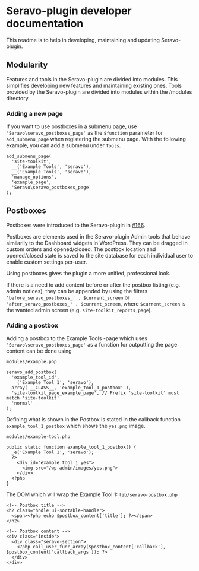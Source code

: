 # Seravo-plugin developer documentation

This readme is to help in developing, maintaining and updating Seravo-plugin.

## Modularity

Features and tools in the Seravo-plugin are divided into modules. This simplifies developing new features and maintaining existing ones.
Tools provided by the Seravo-plugin are divided into modules within the /modules directory.

### Adding a new page

If you want to use postboxes in a submenu page, use `'Seravo\seravo_postboxes_page'` as the `$function` parameter for `add_submenu_page` when registering the submenu page. With the following example, you can add a submenu under `Tools`.

```
add_submenu_page(
  'site-toolkit',
  __('Example Tools', 'seravo'),
  __('Example Tools', 'seravo'),
  'manage_options',
  'example_page',
  'Seravo\seravo_postboxes_page'
);
```

## Postboxes

Postboxes were introduced to the Seravo-plugin in [#166](https://github.com/Seravo/seravo-plugin/pull/166).

Postboxes are elements used in the Seravo-plugin Admin tools that behave similarily to the Dashboard widgets in WordPress. They can be dragged in custom orders and opened/closed. The postbox location and opened/closed state is saved to the site database for each individual user to enable custom settings per-user.

Using postboxes gives the plugin a more unified, professional look.

If there is a need to add content before or after the postbox listing (e.g. admin notices), they can be appended by using the filters `'before_seravo_postboxes_' . $current_screen` or `'after_seravo_postboxes_' . $current_screen`, where `$current_screen` is the wanted admin screen (e.g. `site-toolkit_reports_page`).

### Adding a postbox

Adding a postbox to the Example Tools -page which uses `'Seravo\seravo_postboxes_page'` as a function for outputting the page content can be done using

`modules/example.php`
```
seravo_add_postbox(
  'example_tool_id',
  __('Example Tool 1', 'seravo'),
  array( __CLASS__, 'example_tool_1_postbox' ),
  'site-toolkit_page_example_page', // Prefix 'site-toolkit' must match 'site-toolkit'
  'normal'
);
```

Defining what is shown in the Postbox is stated in the callback function `example_tool_1_postbox` which shows the `yes.png` image.

`modules/example-tool.php`
```
public static function example_tool_1_postbox() {
  _e('Example Tool 1', 'seravo');
  ?>
    <div id="example_tool_1_yes">
      <img src="/wp-admin/images/yes.png">
    </div>
  <?php
}
```

The DOM which will wrap the Example Tool 1:
`lib/seravo-postbox.php`
```
<!-- Postbox title -->
<h2 class="hndle ui-sortable-handle">
  <span><?php echo $postbox_content['title']; ?></span>
</h2>

<!-- Postbox content -->
<div class="inside">
  <div class="seravo-section">
    <?php call_user_func_array($postbox_content['callback'], $postbox_content['callback_args']); ?>
  </div>
</div>
```

